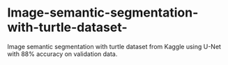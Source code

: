 # Image-semantic-segmentation-with-turtle-dataset-
Image semantic segmentation with turtle dataset from Kaggle using U-Net with 88% accuracy on validation data.
